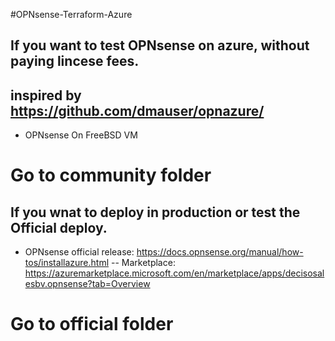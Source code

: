 #OPNsense-Terraform-Azure

## If you want to test OPNsense on azure, without paying lincese fees.
## inspired by https://github.com/dmauser/opnazure/

- OPNsense On FreeBSD VM

# Go to community folder

## If you wnat to deploy in production or test the Official deploy.

- OPNsense official release: https://docs.opnsense.org/manual/how-tos/installazure.html
-- Marketplace: https://azuremarketplace.microsoft.com/en/marketplace/apps/decisosalesbv.opnsense?tab=Overview

# Go to official folder

